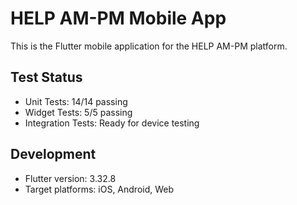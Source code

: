 # HELP AM-PM Mobile App

This is the Flutter mobile application for the HELP AM-PM platform.

## Test Status
- Unit Tests: 14/14 passing
- Widget Tests: 5/5 passing
- Integration Tests: Ready for device testing

## Development
- Flutter version: 3.32.8
- Target platforms: iOS, Android, Web

